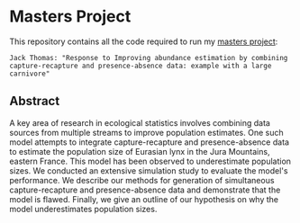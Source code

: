 # Masters Project

This repository contains all the code required to run my [masters project](Jack_Masters_Project.pdf):

```
Jack Thomas: "Response to Improving abundance estimation by combining capture-recapture and presence-absence data: example with a large carnivore"
```


## Abstract

A key area of research in ecological statistics involves combining data sources from multiple streams to improve population estimates. One such model attempts to integrate capture-recapture and presence-absence data to estimate the population size of Eurasian lynx in the Jura Mountains, eastern France. This model has been observed to underestimate population sizes. We conducted an extensive simulation study to evaluate the model's performance.  We describe our methods for generation of simultaneous capture-recapture and presence-absence data and demonstrate that the model is flawed. Finally, we give an outline of our hypothesis on why the model underestimates population sizes.
